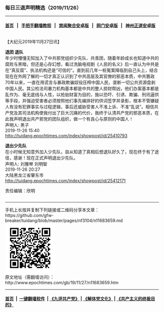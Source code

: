 ### 每日三退声明精选（2019/11/26）
------------------------

#### [首页](https://github.com/gfw-breaker/banned-news/blob/master/README.md) &nbsp;&nbsp;|&nbsp;&nbsp; [手把手翻墙教程](https://github.com/gfw-breaker/guides/wiki) &nbsp;&nbsp;|&nbsp;&nbsp; [禁闻聚合安卓版](https://github.com/gfw-breaker/bn-android) &nbsp;&nbsp;|&nbsp;&nbsp; [网门安卓版](https://github.com/oGate2/oGate) &nbsp;&nbsp;|&nbsp;&nbsp; [神州正道安卓版](https://github.com/SzzdOgate/update) 



<div class="column" id="artbody" itemprop="articleBody">
 <!-- article content begin -->
 <p>
  【大纪元2019年11月27日讯】
 </p>
 <p>
  <strong>
   退团 退队
  </strong>
  <br/>
  年少时懵懂无知加入了中共邪党组织少先队、共青团，随着年龄成长也知道中共的腐败与黑暗，但还是心存幻想，看过洗脑电视剧《人民的名义》后一直认为中共是在“真反腐”、执法机构还是“可信的”。直到前几年一桩冤案降临到自己头上，结合现在在外网了解的一切才真正认识到了中共高层及其官僚的邪恶本质，中共篡政70年以来，一直在用谎言与暴政欺骗奴役压榨中国人民，垄断一切公共资源盘剥中国人民。其公检法司暴力机构基本都是中共的整人掠财帮凶，他们办案基本都是乱作为、毫无底线与人性，以抢劫财富为目的，施以恐吓、引诱、欺骗、刑讯逼供等手段，并强迫受害者必须按照他们事先编排好的供词签字并录影，根本不管嫌疑人有没有犯罪事实与过程逻辑，事后还威胁受害人不准上诉、不准“乱说”。相信共产党及其司法机构使我付出了巨大沉痛的代价，我终于认清共产党的邪恶本质，在此我声明退出共产邪党的团队组织，做一个有良心与原则的中国人！
  <br/>
  声明人: 黑子
  <br/>
  2019-11-26 15:40
  <br/>
  <a href="http://tuidang.epochtimes.com/index/showpost/id/25410793">
   http://tuidang.epochtimes.com/index/showpost/id/25410793
  </a>
 </p>
 <p>
  <strong>
   退出少先队
  </strong>
  <br/>
  在小时候无知意外加入少先队，自从知道了真相后想退队好久了，现在终于有了途径，感谢！现在正式声明退出少先队。
  <br/>
  声明人: 刘雅琴 刘明智
  <br/>
  2019-11-26 20:27
  <br/>
  大陆黑龙江省肇东市
  <br/>
  <a href="http://tuidang.epochtimes.com/index/showpost/id/25412171">
   http://tuidang.epochtimes.com/index/showpost/id/25412171
  </a>
 </p>
 <p>
  责任编辑：欣明
 </p>
 <!-- article content end -->
 <div id="below_article_ad">
  <div id="below_article_ad_inner">
  </div>
 </div>
</div>

<hr/>
手机上长按并复制下列链接或二维码分享本文章：<br/>
https://github.com/gfw-breaker/tuidang/blob/master/pages/nf3104/n11683659.md <br/>
<a href='https://github.com/gfw-breaker/tuidang/blob/master/pages/nf3104/n11683659.md'><img src='https://github.com/gfw-breaker/tuidang/blob/master/pages/nf3104/n11683659.md.png'/></a> <br/>
原文地址（需翻墙访问）：http://www.epochtimes.com/gb/19/11/27/n11683659.htm


------------------------
#### [首页](https://github.com/gfw-breaker/banned-news/blob/master/README.md) &nbsp;|&nbsp; [一键翻墙软件](https://github.com/gfw-breaker/nogfw/blob/master/README.md) &nbsp;| [《九评共产党》](https://github.com/gfw-breaker/9ping.md/blob/master/README.md#九评之一评共产党是什么) | [《解体党文化》](https://github.com/gfw-breaker/jtdwh.md/blob/master/README.md) | [《共产主义的终极目的》](https://github.com/gfw-breaker/gczydzjmd.md/blob/master/README.md)


<img src='http://gfw-breaker.win/tuidang/pages/nf3104/n11683659.md' width='0px' height='0px'/>
